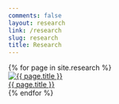 ```yaml
---
comments: false
layout: research
link: /research
slug: research
title: Research
---
```

<div id="lab-grid">
{% for page in site.research %}
<div class="project">
<a href="{{ site.url }}/research/{{ page.slug }}">
<img src="{{ site.url }}/assets/images/example.png" alt="{{ page.title }}">
<div class="research-caption">
{{ page.title }}
</div>
</a>
</div>
{% endfor %}
</div>
